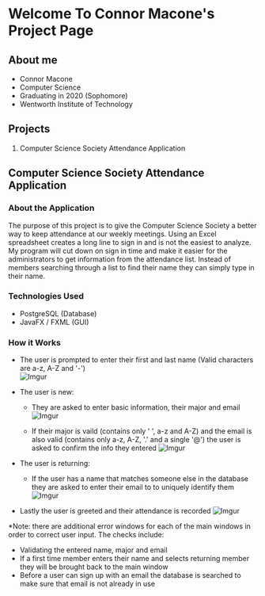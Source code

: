 # Welcome To Connor Macone's Project Page

## About me
- Connor Macone
- Computer Science
- Graduating in 2020 (Sophomore)
- Wentworth Institute of Technology

## Projects
1. Computer Science Society Attendance Application

## Computer Science Society Attendance Application

### About the Application
  The purpose of this project is to give the Computer Science Society a better way to keep attendance at our weekly 
meetings. Using an Excel spreadsheet creates a long line to sign in and is not the easiest to analyze. My program will cut 
down on sign in time and make it easier for the administrators to get information from the attendance list. Instead of 
members searching through a list to find their name they can simply type in their name.

### Technologies Used
- PostgreSQL (Database)
- JavaFX / FXML (GUI)

### How it Works
- The user is prompted to enter their first and last name (Valid characters are a-z, A-Z and '-') <br>
![Imgur](https://i.imgur.com/WCiwUhx.png)

- The user is new:
  
  - They are asked to enter basic information, their major and email
![Imgur](https://i.imgur.com/4nbad7A.png)
  
  - If their major is vaild (contains only ' ', a-z and A-Z) and the email is also valid (contains only a-z, A-Z, '.' and a single '@') the user is asked to confirm the info they entered 
![Imgur](https://i.imgur.com/cJ7sbIJ.png)

- The user is returning:
  - If the user has a name that matches someone else in the database they are asked to enter their email to to uniquely identify them
![Imgur](https://i.imgur.com/fFSubi9.png)

- Lastly the user is greeted and their attendance is recorded
![Imgur](https://i.imgur.com/2suWvWV.png)

*Note: there are additional error windows for each of the main windows in order to correct user input. The checks include:
- Validating the entered name, major and email
- If a first time member enters their name and selects returning member they will be brought back to the main window
- Before a user can sign up with an email the database is searched to make sure that email is not already in use
